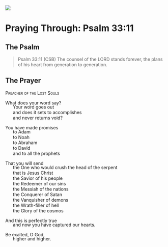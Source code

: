 <img class="intro-right" src="/images/art-paris-psalter.jpg">

<style>
  li {list-style-type: none;}
  p + ul {
    margin-top: -18px;
}
</style>

# Praying Through: Psalm 33:11

## The Psalm

>Psalm 33:11 (CSB)   The counsel of the LORD stands forever, the plans of his heart from generation to generation.

## The Prayer

<div style="font-variant: small-caps;">
Preacher of the Lost Souls
</div>

What does your word say?
* Your word goes out
* and does it sets to accomplishes
* and never returns void?

You have made promises
* to Adam
* to Noah
* to Abraham
* to David
* and to all the prophets

That you will send 
* the One who would crush the head of the serpent
* that is Jesus Christ
* the Savior of his people
* the Redeemer of our sins
* the Messiah of the nations
* the Conquerer of Satan
* the Vanquisher of demons
* the Wrath-filler of hell
* the Glory of the cosmos

And this is perfectly true
* and now you have captured our hearts.

Be exalted, O God,
* higher and higher.
